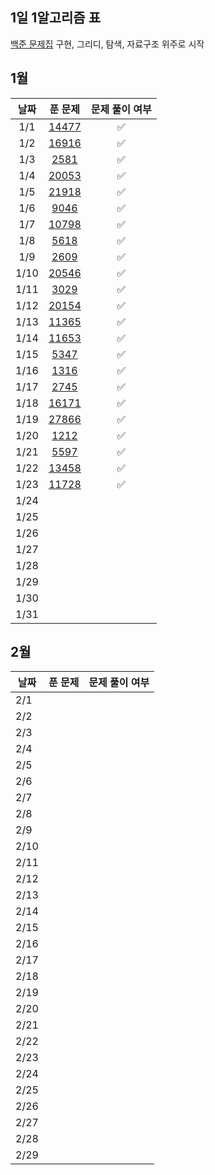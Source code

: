 ## 1일 1알고리즘 표

[백준 문제집](https://github.com/tony9402/baekjoon?tab=readme-ov-file) 구현, 그리디, 탐색, 자료구조 위주로 시작

## 1월

|  날짜  |                      푼 문제                      | 문제 풀이 여부 |
|:----:|:----------------------------------------------:|:--------:|
| 1/1  | [14477](https://www.acmicpc.net/problem/14467) |    ✅     |
| 1/2  | [16916](https://www.acmicpc.net/problem/16916) |    ✅     |
| 1/3  |  [2581](https://www.acmicpc.net/problem/2581)  |    ✅     |
| 1/4  | [20053](https://www.acmicpc.net/problem/20053) |    ✅     |
| 1/5  | [21918](https://www.acmicpc.net/problem/21918) |    ✅     |
| 1/6  |  [9046](https://www.acmicpc.net/problem/9046)  |    ✅     |
| 1/7  | [10798](https://www.acmicpc.net/problem/10798) |    ✅     |
| 1/8  |  [5618](https://www.acmicpc.net/problem/5618)  |    ✅     |
| 1/9  |  [2609](https://www.acmicpc.net/problem/2609)  |    ✅     |
| 1/10 | [20546](https://www.acmicpc.net/problem/20546) |    ✅     |
| 1/11 |  [3029](https://www.acmicpc.net/problem/3029)  |    ✅     |
| 1/12 | [20154](https://www.acmicpc.net/problem/20154) |    ✅     |
| 1/13 | [11365](https://www.acmicpc.net/problem/11365) |    ✅     |
| 1/14 | [11653](https://www.acmicpc.net/problem/11653) |    ✅     |
| 1/15 |  [5347](https://www.acmicpc.net/problem/5347)  |    ✅     |
| 1/16 |  [1316](https://www.acmicpc.net/problem/1316)  |    ✅     |
| 1/17 |  [2745](https://www.acmicpc.net/problem/2745)  |    ✅     |
| 1/18 | [16171](https://www.acmicpc.net/problem/16171) |    ✅     |
| 1/19 | [27866](https://www.acmicpc.net/problem/27866) |    ✅     |
| 1/20 |  [1212](https://www.acmicpc.net/problem/1212)  |    ✅     |
| 1/21 |  [5597](https://www.acmicpc.net/problem/5597)  |    ✅     |
| 1/22 | [13458](https://www.acmicpc.net/problem/13458) |    ✅     |
| 1/23 | [11728](https://www.acmicpc.net/problem/11728) |    ✅     |
| 1/24 |                                                |          |
| 1/25 |                                                |          |
| 1/26 |                                                |          |
| 1/27 |                                                |          |
| 1/28 |                                                |          |
| 1/29 |                                                |          |
| 1/30 |                                                |          |
| 1/31 |                                                |          |

## 2월

| 날짜 | 푼 문제 | 문제 풀이 여부 |
| ---- | ------- | -------------- |
| 2/1  |         |                |
| 2/2  |         |                |
| 2/3  |         |                |
| 2/4  |         |                |
| 2/5  |         |                |
| 2/6  |         |                |
| 2/7  |         |                |
| 2/8  |         |                |
| 2/9  |         |                |
| 2/10 |         |                |
| 2/11 |         |                |
| 2/12 |         |                |
| 2/13 |         |                |
| 2/14 |         |                |
| 2/15 |         |                |
| 2/16 |         |                |
| 2/17 |         |                |
| 2/18 |         |                |
| 2/19 |         |                |
| 2/20 |         |                |
| 2/21 |         |                |
| 2/22 |         |                |
| 2/23 |         |                |
| 2/24 |         |                |
| 2/25 |         |                |
| 2/26 |         |                |
| 2/27 |         |                |
| 2/28 |         |                |
| 2/29 |         |                |
